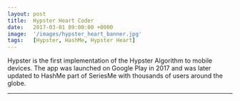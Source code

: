 ```yaml
---
layout: post
title:  Hypster Heart Coder
date:   2017-03-01 09:00:00 +0000
image:  '/images/hypster_heart_banner.jpg'
tags:   [Hypster, HashMe, Hypster Heart]
---
```


Hypster is the first implementation of the Hypster Algorithm to mobile devices. The app was launched on Google Play in 2017 and was later updated to HashMe part of SeriesMe with thousands of users around the globe. 

***
